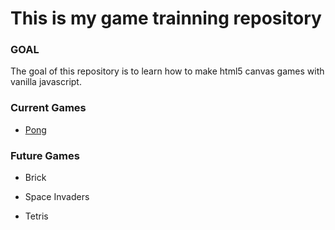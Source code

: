 # This is my game trainning repository

### GOAL

The goal of this repository is to learn how to make html5 canvas games with vanilla javascript.

### Current Games

- [Pong](https://github.com/damien-couteillou/games/pong)

### Future Games

- Brick

- Space Invaders

- Tetris